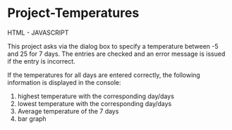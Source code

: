 # Project-Temperatures

HTML - JAVASCRIPT

This project asks via the dialog box to specify a temperature between -5 and 25 for 7 days. 
The entries are checked and an error message is issued if the entry is incorrect.


If the temperatures for all days are entered correctly, the following information is displayed in the console:

1) highest temperature with the corresponding day/days
2) lowest temperature with the corresponding day/days
3) Average temperature of the 7 days
4) bar graph
